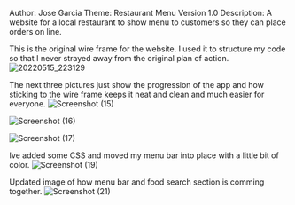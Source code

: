 Author: Jose Garcia
Theme: Restaurant Menu
Version 1.0
Description: A website for a local restaurant to show menu to customers so they can place orders on line.

This is the original wire frame for the website. I used it to structure my code so that I never strayed away from the original plan of action.
![20220515_223129](https://user-images.githubusercontent.com/99539947/168515513-58fc5cc4-a0c7-4b52-ba15-1d5d1983fc42.jpg)

The next three pictures just show the progression of the app and how sticking to the wire frame keeps it neat and clean and much easier for everyone.
![Screenshot (15)](https://user-images.githubusercontent.com/99539947/168516196-ba75bcfb-f4f2-45f3-b2c4-199ca64ae817.png)

![Screenshot (16)](https://user-images.githubusercontent.com/99539947/168516451-f6477372-8cad-4266-a208-a303c8ccc265.png)

![Screenshot (17)](https://user-images.githubusercontent.com/99539947/168516494-f41b180f-4136-4ec2-b00e-75b96f130308.png)
 
 Ive added some CSS and moved my menu bar into place with a little bit of color.
 ![Screenshot (19)](https://user-images.githubusercontent.com/99539947/169224393-d50056da-dfb9-4ba2-abc5-58dd13f4f690.png)
 
 Updated image of how menu bar and food search section is comming together. 
 ![Screenshot (21)](https://user-images.githubusercontent.com/99539947/169426529-527cd754-e54a-4fcd-8997-cbb26914ebad.png)
